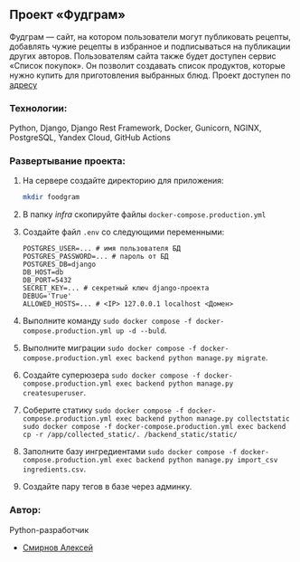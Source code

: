 ## Проект «Фудграм»
Фудграм — сайт, на котором пользователи могут публиковать рецепты, добавлять чужие рецепты в избранное и подписываться на публикации других авторов. Пользователям сайта также будет доступен сервис «Список покупок». Он позволит создавать список продуктов, которые нужно купить для приготовления выбранных блюд.
Проект доступен по [адресу](https://yaalex.ddns.net)
### Технологии:
Python, Django, Django Rest Framework, Docker, Gunicorn, NGINX, PostgreSQL, Yandex Cloud, GitHub Actions
### Развертывание проекта:
1. На сервере создайте директорию для приложения:
    ```bash
    mkdir foodgram
    ```
2. В папку _infra_ скопируйте файлы `docker-compose.production.yml`
3. Создайте файл `.env` со следующими переменными:
   ```
   POSTGRES_USER=... # имя пользователя БД
   POSTGRES_PASSWORD=... # пароль от БД
   POSTGRES_DB=django
   DB_HOST=db
   DB_PORT=5432
   SECRET_KEY=... # секретный ключ django-проекта
   DEBUG='True'
   ALLOWED_HOSTS=... # <IP> 127.0.0.1 localhost <Домен>
   ```
4. Выполните команду `sudo docker compose -f docker-compose.production.yml up -d --buld`.
5. Выполните миграции `sudo docker compose -f docker-compose.production.yml exec backend python manage.py migrate`.
6. Создайте суперюзера `sudo docker compose -f docker-compose.production.yml exec backend python manage.py createsuperuser`.
7. Соберите статику `sudo docker compose -f docker-compose.production.yml exec backend python manage.py collectstatic`
                    `sudo docker compose -f docker-compose.production.yml exec backend cp -r /app/collected_static/. /backend_static/static/`

8. Заполните базу ингредиентами `sudo docker compose -f docker-compose.production.yml exec backend python manage.py import_csv ingredients.csv`.
9. Создайте пару тегов в базе через админку.

### Автор: 
Python-разработчик
- [Смирнов Алексей](https://github.com/smalex02 "GitHub аккаунт")
